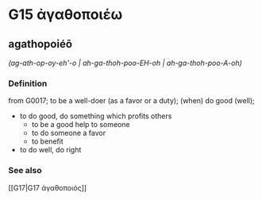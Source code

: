 # G15 ἀγαθοποιέω

## agathopoiéō

_(ag-ath-op-oy-eh'-o | ah-ga-thoh-poo-EH-oh | ah-ga-thoh-poo-A-oh)_

### Definition

from G0017; to be a well-doer (as a favor or a duty); (when) do good (well); 

- to do good, do something which profits others
  - to be a good help to someone
  - to do someone a favor
  - to benefit
- to do well, do right

### See also

[[G17|G17 ἀγαθοποιός]]
